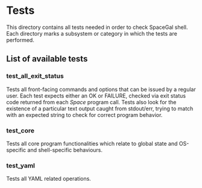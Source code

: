 # Tests
This directory contains all tests needed in order to check SpaceGal shell. Each directory marks a subsystem or category in which the tests are performed.

## List of available tests

### test_all_exit_status
Tests all front-facing commands and options that can be issued by a regular user. Each test expects either an OK or FAILURE, checked via exit status code returned from each _Space_ program call. Tests also look for the existence of a particular text output caught from stdout/err, trying to match with an expected string to check for correct program behavior.

### test_core
Tests all core program functionalities which relate to global state and OS-specific and shell-specific behaviours.

### test_yaml
Tests all YAML related operations.

